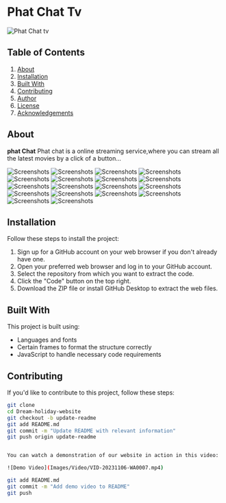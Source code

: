 # Phat Chat Tv

![Phat Chat tv](/LOGO/PHAT%20CHAT%20TV.png)

## Table of Contents

1. [About](#about)
2. [Installation](#installation)
3. [Built With](#built-with)
4. [Contributing](#contributing)
5. [Author](#author)
6. [License](#license)
7. [Acknowledgements](#acknowledgements)

## About

**phat Chat** Phat chat is a online streaming service,where you can stream all the latest movies by a click of a button...

![Screenshots](/Screenshot/Screenshot%20(245).png)
![Screenshots](/Screenshot/Screenshot%20(246).png)
![Screenshots](/Screenshot/Screenshot%20(247).png)
![Screenshots](/Screenshot/Screenshot%20(248).png)
![Screenshots](/Screenshot/Screenshot%20(249).png)
![Screenshots](/Screenshot/Screenshot%20(250).png)
![Screenshots](/Screenshot/Screenshot%20(251).png)
![Screenshots](/Screenshot/Screenshot%20(252).png)
![Screenshots](/Screenshot/Screenshot%20(253).png)
![Screenshots](/Screenshot/Screenshot%20(254).png)
![Screenshots](/Screenshot/Screenshot%20(255).png)
![Screenshots](/Screenshot/Screenshot%20(255).png)
![Screenshots](/Screenshot/Screenshot%20(256).png)
![Screenshots](/Screenshot/Screenshot%20(257).png)
![Screenshots](/Screenshot/Screenshot%20(258).png)
![Screenshots](/Screenshot/Screenshot%20(259).png)
![Screenshots](/Screenshot/Screenshot%20(260).png)
![Screenshots](/Screenshot/Screenshot%20(261).png)


## Installation

Follow these steps to install the project:

1. Sign up for a GitHub account on your web browser if you don't already have one.
2. Open your preferred web browser and log in to your GitHub account.
3. Select the repository from which you want to extract the code.
4. Click the "Code" button on the top right.
5. Download the ZIP file or install GitHub Desktop to extract the web files.

## Built With

This project is built using:

- Languages and fonts
- Certain frames to format the structure correctly
- JavaScript to handle necessary code requirements

## Contributing

If you'd like to contribute to this project, follow these steps:

```bash
git clone 
cd Dream-holiday-website
git checkout -b update-readme
git add README.md
git commit -m "Update README with relevant information"
git push origin update-readme


You can watch a demonstration of our website in action in this video:

![Demo Video](Images/Video/VID-20231106-WA0007.mp4)

git add README.md
git commit -m "Add demo video to README"
git push
